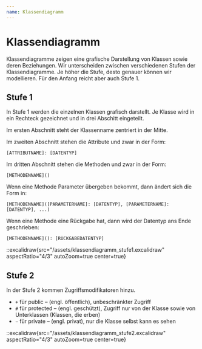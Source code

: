 ```yaml
---
name: Klassendiagramm
---
```


# Klassendiagramm

Klassendiagramme zeigen eine grafische Darstellung von Klassen sowie deren Beziehungen. Wir unterscheiden zwischen verschiedenen Stufen der Klassendiagramme. Je höher die Stufe, desto genauer können wir modellieren. Für den Anfang reicht aber auch Stufe 1.

## Stufe 1

In Stufe 1 werden die einzelnen Klassen grafisch darstellt. Je Klasse wird in ein Rechteck gezeichnet und in drei Abschitt eingeteilt. 

Im ersten Abschnitt steht der Klassenname zentriert in der Mitte. 

Im zweiten Abschnitt stehen die Attribute und zwar in der Form:

```text
[ATTRIBUTNAME]: [DATENTYP]
```

Im dritten Abschnitt stehen die Methoden und zwar in der Form:

```text
[METHODENNAME]()
```

Wenn eine Methode Parameter übergeben bekommt, dann ändert sich die Form in:

```text
[METHODENNAME]([PARAMETERNAME]: [DATENTYP], [PARAMETERNAME]: [DATENTYP], ...)
```

Wenn eine Methode eine Rückgabe hat, dann wird der Datentyp ans Ende geschrieben:

```text
[METHODENNAME](): [RÜCKGABEDATENTYP]
```

::excalidraw{src="/assets/klassendiagramm_stufe1.excalidraw" aspectRatio="4/3" autoZoom=true center=true}

## Stufe 2

In der Stufe 2 kommen Zugriffsmodifikatoren hinzu.

- `+` für public – (engl. öffentlich), unbeschränkter Zugriff
- `#` für protected – (engl. geschützt), Zugriff nur von der Klasse sowie von Unterklassen (Klassen, die erben)
- `−` für private – (engl. privat), nur die Klasse selbst kann es sehen

::excalidraw{src="/assets/klassendiagramm_stufe2.excalidraw" aspectRatio="4/3" autoZoom=true center=true}